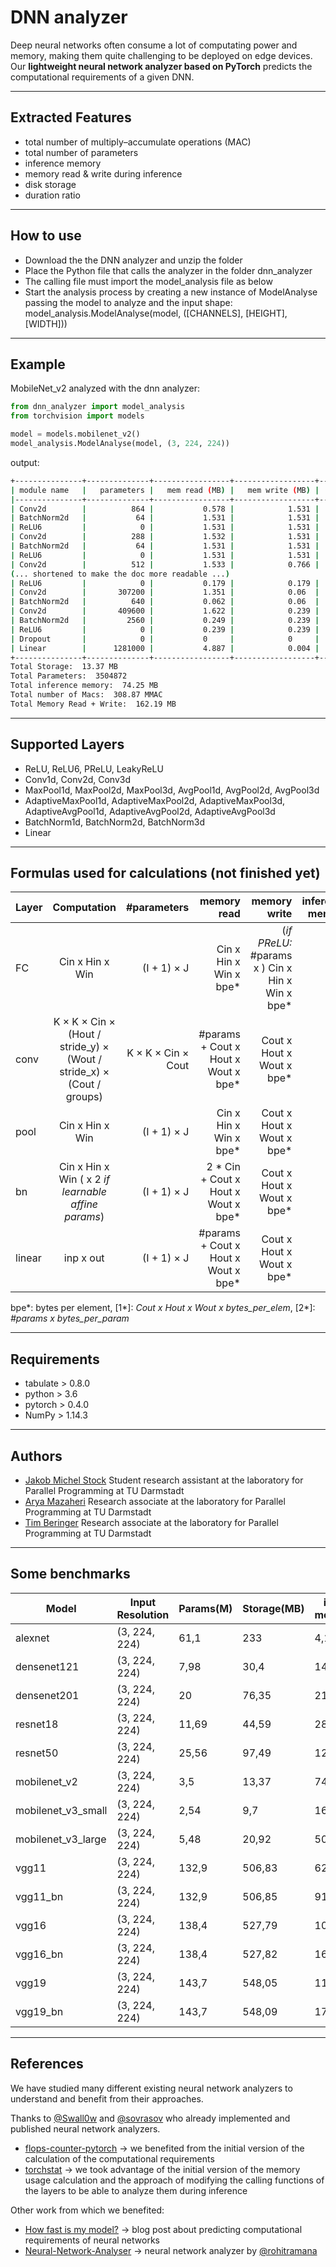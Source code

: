# DNN analyzer

Deep neural networks often consume a lot of computating power and memory, making them quite challenging to be deployed on edge devices.
Our **lightweight neural network analyzer based on PyTorch** predicts the computational requirements of a given DNN.

---
## Extracted Features

* total number of multiply–accumulate operations (MAC)
* total number of parameters
* inference memory
* memory read & write during inference
* disk storage
* duration ratio

---
## How to use

* Download the the DNN analyzer and unzip the folder
* Place the Python file that calls the analyzer in the folder dnn_analyzer
* The calling file must import the model_analysis file as below
* Start the analysis process by creating a new instance of ModelAnalyse passing the model to analyze and the input shape:
  model_analysis.ModelAnalyse(model, ([CHANNELS], [HEIGHT], [WIDTH]))

---
## Example

MobileNet_v2 analyzed with the dnn analyzer:

```python
from dnn_analyzer import model_analysis
from torchvision import models

model = models.mobilenet_v2()
model_analysis.ModelAnalyse(model, (3, 224, 224))
```
output:
```bash
+---------------+--------------+-----------------+------------------+----------------+------------------+---------------+---------------+
| module name   |   parameters |   mem read (MB) |   mem write (MB) |   storage (MB) |   inference (MB) |   MACs (Mega) | duration[%]   |
|---------------+--------------+-----------------+------------------+----------------+------------------+---------------+---------------|
| Conv2d        |          864 |           0.578 |            1.531 |          0.003 |            1.531 |         2.71  | 1.37 %        |
| BatchNorm2d   |           64 |           1.531 |            1.531 |          0     |            1.531 |         0.803 | 0.64 %        |
| ReLU6         |            0 |           1.531 |            1.531 |          0     |            1.531 |         0.401 | 0.66 %        |
| Conv2d        |          288 |           1.532 |            1.531 |          0.001 |            1.531 |         3.613 | 0.79 %        |
| BatchNorm2d   |           64 |           1.531 |            1.531 |          0     |            1.531 |         0.803 | 0.59 %        |
| ReLU6         |            0 |           1.531 |            1.531 |          0     |            1.531 |         0.401 | 0.46 %        |
| Conv2d        |          512 |           1.533 |            0.766 |          0.002 |            0.766 |         6.423 | 0.81 %        |
(... shortened to make the doc more readable ...)
| ReLU6         |            0 |           0.179 |            0.179 |          0     |            0.179 |         0.047 | 0.81 %        |
| Conv2d        |       307200 |           1.351 |            0.06  |          1.172 |            0.06  |        15.053 | 0.81 %        |
| BatchNorm2d   |          640 |           0.062 |            0.06  |          0.002 |            0.06  |         0.031 | 0.76 %        |
| Conv2d        |       409600 |           1.622 |            0.239 |          1.562 |            0.239 |        20.07  | 0.81 %        |
| BatchNorm2d   |         2560 |           0.249 |            0.239 |          0.01  |            0.239 |         0.125 | 0.81 %        |
| ReLU6         |            0 |           0.239 |            0.239 |          0     |            0.239 |         0.063 | 0.43 %        |
| Dropout       |            0 |           0     |            0     |          0     |            0.005 |         0     | 0.53 %        |
| Linear        |      1281000 |           4.887 |            0.004 |          4.887 |            0.004 |         1.28  | 0.66 %        |
+---------------+--------------+-----------------+------------------+----------------+------------------+---------------+---------------+
Total Storage:  13.37 MB
Total Parameters:  3504872
Total inference memory:  74.25 MB
Total number of Macs:  308.87 MMAC
Total Memory Read + Write:  162.19 MB
```
---
## Supported Layers

* ReLU, ReLU6, PReLU, LeakyReLU
* Conv1d, Conv2d, Conv3d
* MaxPool1d, MaxPool2d, MaxPool3d, AvgPool1d, AvgPool2d, AvgPool3d
* AdaptiveMaxPool1d, AdaptiveMaxPool2d, AdaptiveMaxPool3d, AdaptiveAvgPool1d, AdaptiveAvgPool2d, AdaptiveAvgPool3d
* BatchNorm1d, BatchNorm2d, BatchNorm3d
* Linear

---
## Formulas used for calculations (not finished yet)

| Layer        | Computation | #parameters  | memory read | memory write | inference memory | disk storage |
| ------------- |:-------------:| -----:| -----:| -----:| -----:| -----:|
| FC      |  Cin x Hin x Win | (I + 1) × J  | Cin x Hin x Win x bpe* | (*if PReLU:* #params x ) Cin x Hin x Win x bpe* | [1*] | [2*] |
| conv      | K × K × Cin × (Hout / stride_y) × (Wout / stride_x) × (Cout / groups)  |   K × K × Cin × Cout | #params + Cout x Hout x Wout x bpe* | Cout x Hout x Wout x bpe* | [1*] | [2*] |
| pool   |   Cin x Hin x Win | (I + 1) × J  | Cin x Hin x Win x bpe* | Cout x Hout x Wout x bpe* | [1*] | [2*] |
| bn   |   Cin x Hin x Win ( x 2 *if learnable affine params*) | (I + 1) × J  | 2 * Cin + Cout x Hout x Wout x bpe* | Cout x Hout x Wout x bpe* | [1*] | [2*] |
| linear   |   inp x out | (I + 1) × J  | #params + Cout x Hout x Wout x bpe* | Cout x Hout x Wout x bpe*  | [1*] | [2*] |

bpe*: bytes per element,  [1*]: *Cout x Hout x Wout x bytes_per_elem*,  [2*]: *#params x bytes_per_param*

---
## Requirements

* tabulate > 0.8.0
* python > 3.6
* pytorch > 0.4.0
* NumPy > 1.14.3

---
## Authors

* [Jakob Michel Stock](https://github.com/Jeykobz) Student research assistant at the laboratory for Parallel Programming at TU Darmstadt
* [Arya Mazaheri](https://github.com/aryamazaheri) Research associate at the laboratory for Parallel Programming at TU Darmstadt
* [Tim Beringer](https://github.com/tiberi) Research associate at the laboratory for Parallel Programming at TU Darmstadt

---
## Some benchmarks

Model               | Input Resolution | Params(M) | Storage(MB) | inference memory(MB) | Memory Read+Write | MACs(G)     
---                 |---               |---        |---          |---          					|---								|---
alexnet							| (3, 224, 224)		 | 61,1			 | 233				 | 4,19									| 241,86						| 0,649
densenet121					| (3, 224, 224)		 | 7,98			 | 30,4				 | 147,1								| 359,71						| 2,79
densenet201					| (3, 224, 224)		 | 20 			 | 76,35			 | 219,59								| 581,5 						| 4,28
resnet18						| (3, 224, 224)		 | 11,69		 | 44,59			 | 28,53								| 102,88 						| 1,59
resnet50						| (3, 224, 224)		 | 25,56		 | 97,49			 | 122,2								| 342,89 						| 3,54
mobilenet_v2				| (3, 224, 224)		 | 3,5			 | 13,37			 | 74,25								| 162,19 						| 0,31
mobilenet_v3_small	| (3, 224, 224)		 | 2,54			 | 9,7				 | 16,2									| 35,46							| 0,054
mobilenet_v3_large	| (3, 224, 224)		 | 5,48			 | 20,92			 | 50,4									| 106,34						| 0,22
vgg11								| (3, 224, 224)		 | 132,9		 | 506,83			 | 62,69								| 632,59						| 7,62
vgg11_bn						| (3, 224, 224)		 | 132,9		 | 506,85			 | 91,02								| 689,27						| 7,64
vgg16								| (3, 224, 224)		 | 138,4		 | 527,79			 | 109,39								| 746,95						| 15,49
vgg16_bn						| (3, 224, 224)		 | 138,4		 | 527,82			 | 161,07								| 850,35						| 15,52
vgg19								| (3, 224, 224)		 | 143,7		 | 548,05			 | 119,34								| 787,12						| 19,65
vgg19_bn						| (3, 224, 224)		 | 143,7		 | 548,09			 | 176									| 900,47						| 19,68





---
## References

We have studied many different existing neural network analyzers to understand and benefit from their approaches.

Thanks to [@Swall0w](https://github.com/Swall0w) and [@sovrasov](https://github.com/sovrasov) who already implemented and published neural network analyzers.

* [flops-counter-pytorch](https://github.com/sovrasov/flops-counter.pytorch) -> we benefited from the initial version of the calculation of the computational requirements 
* [torchstat](https://github.com/Swall0w/torchstat) -> we took advantage of the initial version of the memory usage calculation and the approach of modifying the calling functions of the layers to be able to analyze them during inference

Other work from which we benefited:
* [How fast is my model?](https://machinethink.net/blog/how-fast-is-my-model/) -> blog post about predicting computational requirements of neural networks
* [Neural-Network-Analyser](https://github.com/rohitramana/Neural-Network-Analyser) -> neural network analyzer by [@rohitramana](https://github.com/rohitramana)
